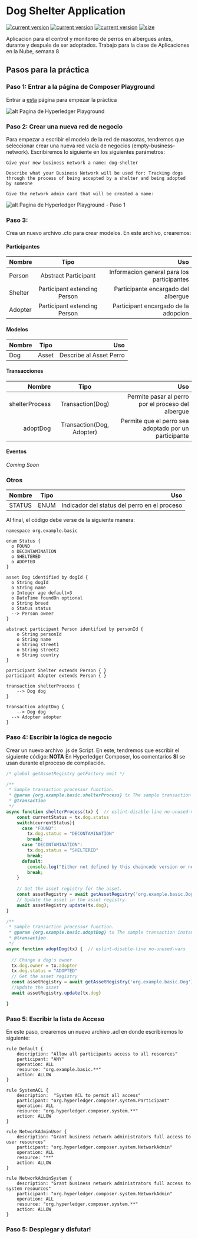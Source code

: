 # Dog Shelter Application
<a href="https://www.hyperledger.org"><img src="https://img.shields.io/badge/blockchain-Hyperledger%20Fabric-blue.svg" alt="current version" /></a>
<a href="https://www.hyperledger.org/projects/composer"><img src="https://img.shields.io/badge/tool-Hyperledger%20Composer-blueviolet.svg" alt="current version" /></a>
<a href="https://www.github.com/a01334390/dogShelter"><img src="https://img.shields.io/badge/build-passing-success.svg" alt="current version" /></a>
<a href="https://www.github.com/a01334390/dogShelter"><img src="https://img.shields.io/github/repo-size/a01334390/dogShelter.svg" alt="size"/> </a>

Aplicacion para el control y monitoreo de perros en albergues antes, durante y después de ser adoptados. Trabajo para la clase de Aplicaciones en la Nube, semana 8

## Pasos para la práctica
### Paso 1: Entrar a la página de Composer Playground
Entrar a [esta](https://composer-playground.mybluemix.net/) página para empezar la práctica

![alt Pagina de Hyperledger Playground](https://raw.githubusercontent.com/a01334390/dogShelter/master/pictures/playground-step1.png)
### Paso 2: Crear una nueva red de negocio
Para empezar a escribir el modelo de la red de mascotas, tendremos que seleccionar crear una nueva red vacía de negocios (empty-business-network). Escribiremos lo siguiente en los siguientes parámetros:

```
Give your new business network a name: dog-shelter
```

```
Describe what your Business Network will be used for: Tracking dogs through the process of being accepted by a shelter and being adopted by someone
```

```
Give the network admin card that will be created a name: 
```

![alt Pagina de Hyperledger Playground - Paso 1](https://raw.githubusercontent.com/a01334390/dogShelter/master/pictures/playground-step2.png)

### Paso 3: 

Crea un nuevo archivo .cto para crear modelos. En este archivo, crearemos:
#### Participantes

| Nombre        | Tipo                             | Uso                                        |
| ------------- |:--------------------------------:| ------------------------------------------:|
| Person        | Abstract Participant             | Informacion general para los participantes |
| Shelter       | Participant extending Person     |   Participante encargado del albergue      |
| Adopter       | Participant extending Person     |    Participant encargado de la adopcion    |

#### Modelos

| Nombre        | Tipo                             | Uso                                        |
| ------------- |:--------------------------------:| ------------------------------------------:|
| Dog           | Asset                            | Describe al Asset Perro                    |

#### Transacciones

| Nombre         | Tipo                             | Uso                                                   |
| --------------:|:--------------------------------:| ----------------------------------------------------: |
| shelterProcess | Transaction(Dog)                 | Permite pasar al perro por el proceso del albergue    |
| adoptDog       | Transaction(Dog, Adopter)        | Permite que el perro sea adoptado por un participante |

#### Eventos

_Coming Soon_

### Otros

| Nombre        | Tipo                             | Uso                                         |
| ------------- |:--------------------------------:| -------------------------------------------:|
| STATUS        | ENUM                             | Indicador del status del perro en el proceso|

Al final, el código debe verse de la siguiente manera:

``` gherkin
namespace org.example.basic

enum Status {
  o FOUND
  o DECONTAMINATION
  o SHELTERED
  o ADOPTED
}

asset Dog identified by dogId {
  o String dogId
  o String name 
  o Integer age default=3
  o DateTime foundOn optional
  o String breed
  o Status status
  --> Person owner
}

abstract participant Person identified by personId {
	o String personId
    o String name
    o String street1
    o String street2
    o String country
}

participant Shelter extends Person { }
participant Adopter extends Person { }

transaction shelterProcess {
	--> Dog dog
}

transaction adoptDog {
	--> Dog dog
  --> Adopter adopter
}
```

### Paso 4: Escribir la lógica de negocio

Crear un nuevo archivo .js de Script. En este, tendremos que escribir el siguiente código:
**NOTA** En Hyperledger Composer, los comentarios **SI** se usan durante el proceso de compilación.

```javascript
/* global getAssetRegistry getFactory emit */

/**
 * Sample transaction processor function.
 * @param {org.example.basic.shelterProcess} tx The sample transaction instance.
 * @transaction
 */
async function shelterProcess(tx) {  // eslint-disable-line no-unused-vars
  	const currentStatus = tx.dog.status
    switch(currentStatus){
      case "FOUND":
        tx.dog.status = "DECONTAMINATION"
        break;
      case "DECONTAMINATION":
        tx.dog.status = "SHELTERED"
        break;
      default:
        console.log("Either not defined by this chaincode version or no longer possible to scalate")
        break;
    }
                    
    // Get the asset registry for the asset.
    const assetRegistry = await getAssetRegistry('org.example.basic.Dog');
    // Update the asset in the asset registry.
    await assetRegistry.update(tx.dog);
}

/**
 * Sample transaction processor function.
 * @param {org.example.basic.adoptDog} tx The sample transaction instance.
 * @transaction
 */
async function adoptDog(tx) {  // eslint-disable-line no-unused-vars
  
  // Change a dog's owner
  tx.dog.owner = tx.adopter
  tx.dog.status = "ADOPTED"
  // Get the asset registry
  const assetRegistry = await getAssetRegistry('org.example.basic.Dog')
  //Update the asset
  await assetRegistry.update(tx.dog)

}

```

### Paso 5: Escribir la lista de Acceso
En este paso, crearemos un nuevo archivo .acl en donde escribiremos lo siguiente:

```gherkin
rule Default {
    description: "Allow all participants access to all resources"
    participant: "ANY"
    operation: ALL
    resource: "org.example.basic.**"
    action: ALLOW
}

rule SystemACL {
    description:  "System ACL to permit all access"
    participant: "org.hyperledger.composer.system.Participant"
    operation: ALL
    resource: "org.hyperledger.composer.system.**"
    action: ALLOW
}

rule NetworkAdminUser {
    description: "Grant business network administrators full access to user resources"
    participant: "org.hyperledger.composer.system.NetworkAdmin"
    operation: ALL
    resource: "**"
    action: ALLOW
}

rule NetworkAdminSystem {
    description: "Grant business network administrators full access to system resources"
    participant: "org.hyperledger.composer.system.NetworkAdmin"
    operation: ALL
    resource: "org.hyperledger.composer.system.**"
    action: ALLOW
}
```

### Paso 5: Desplegar y disfutar!
